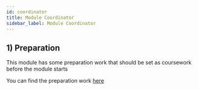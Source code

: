```yaml
---
id: coordinator
title: Module Coordinator
sidebar_label: Module Coordinator
---
```


## 1) Preparation

This module has some preparation work that should be set as coursework before the module starts

You can find the preparation work [here](./prep)
